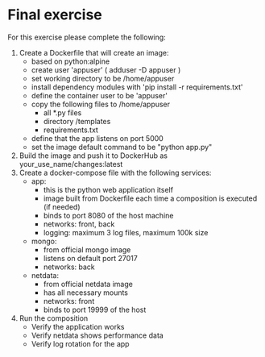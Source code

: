 # Final exercise

For this exercise please complete the following:
1. Create a Dockerfile that will create an image:
    - based on python:alpine
    - create user 'appuser' ( adduser -D appuser )
    - set working directory to be /home/appuser
    - install dependency modules  with 'pip install -r requirements.txt'
    - define the container user to be 'appuser'
    - copy the following files to /home/appuser
        - all \*.py files
        - directory /templates
        - requirements.txt
    - define that the app listens on port 5000
    - set the image default command to be "python app.py"
2. Build the image and push it to DockerHub as your_use_name/changes:latest
3. Create a docker-compose file with the following services:
    - app:
        - this is the python web application itself
        - image built from Dockerfile each time a composition is executed (if needed)
        - binds to port 8080 of the host machine
        - networks: front, back
        - logging: maximum 3 log files, maximum 100k size
    - mongo:
        - from official mongo image
        - listens on default port 27017
        - networks: back
    - netdata:
        - from official netdata image
        - has all necessary mounts
        - networks: front
        - binds to port 19999 of the host
 4. Run the composition
    - Verify the application works
    - Verify netdata shows performance data
    - Verify log rotation for the app

